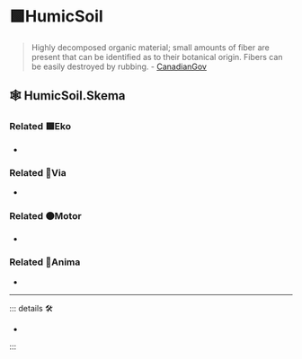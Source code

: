 # 🟩<ekos>HumicSoil</ekos>

> Highly decomposed organic material; small amounts of fiber are present that can be identified as to their botanical origin. Fibers can be easily destroyed by rubbing. - [CanadianGov](https://sis.agr.gc.ca/cansis/taxa/cssc3/chpt18.html)

## 🕸 HumicSoil.Skema

### Related 🟩<ekos>Eko</ekos>

-

### Related 🔻<via>Via</via>

-

### Related 🟠<motor>Motor</motor>

-

### Related 💜<anima>Anima</anima>

-

---

<!-- =================================================== -->
<!-- =================================================== -->
<!-- =================================================== -->
<!-- =================================================== -->
<!-- =================================================== -->
::: details 🛠

-

:::
